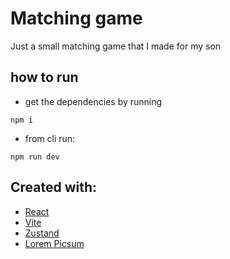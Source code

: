 # Matching game

Just a small matching game that I made for my son

## how to run

- get the dependencies by running

```
npm i
```

- from cli run:

```
npm run dev
```

## Created with:

- [React](https://reactjs.org/)
- [Vite](https://vitejs.dev/)
- [Zustand](https://github.com/pmndrs/zustand)
- [Lorem Picsum](https://picsum.photos/)
